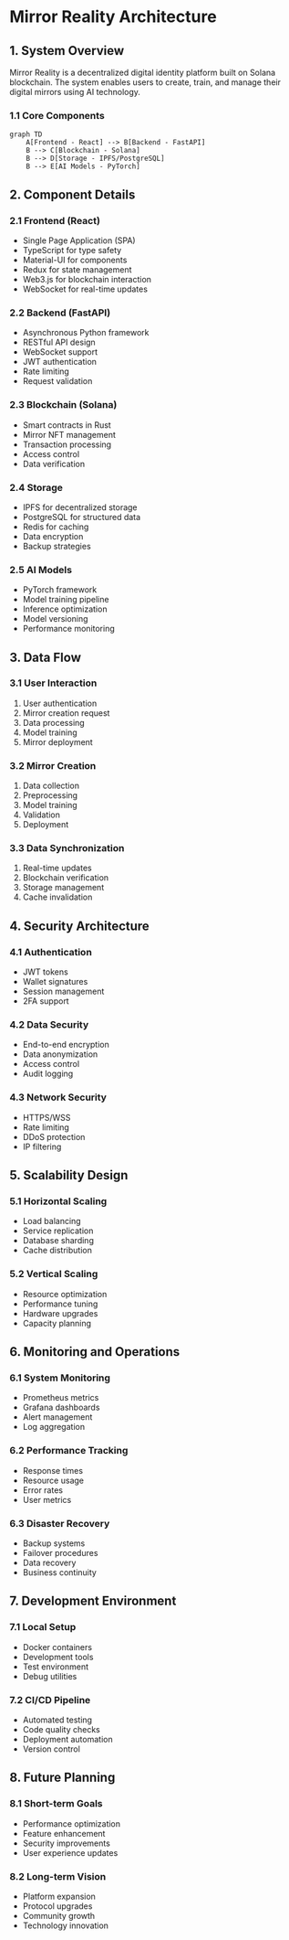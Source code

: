 # Mirror Reality Architecture

## 1. System Overview

Mirror Reality is a decentralized digital identity platform built on Solana blockchain. The system enables users to create, train, and manage their digital mirrors using AI technology.

### 1.1 Core Components

```mermaid
graph TD
    A[Frontend - React] --> B[Backend - FastAPI]
    B --> C[Blockchain - Solana]
    B --> D[Storage - IPFS/PostgreSQL]
    B --> E[AI Models - PyTorch]
```

## 2. Component Details

### 2.1 Frontend (React)
- Single Page Application (SPA)
- TypeScript for type safety
- Material-UI for components
- Redux for state management
- Web3.js for blockchain interaction
- WebSocket for real-time updates

### 2.2 Backend (FastAPI)
- Asynchronous Python framework
- RESTful API design
- WebSocket support
- JWT authentication
- Rate limiting
- Request validation

### 2.3 Blockchain (Solana)
- Smart contracts in Rust
- Mirror NFT management
- Transaction processing
- Access control
- Data verification

### 2.4 Storage
- IPFS for decentralized storage
- PostgreSQL for structured data
- Redis for caching
- Data encryption
- Backup strategies

### 2.5 AI Models
- PyTorch framework
- Model training pipeline
- Inference optimization
- Model versioning
- Performance monitoring

## 3. Data Flow

### 3.1 User Interaction
1. User authentication
2. Mirror creation request
3. Data processing
4. Model training
5. Mirror deployment

### 3.2 Mirror Creation
1. Data collection
2. Preprocessing
3. Model training
4. Validation
5. Deployment

### 3.3 Data Synchronization
1. Real-time updates
2. Blockchain verification
3. Storage management
4. Cache invalidation

## 4. Security Architecture

### 4.1 Authentication
- JWT tokens
- Wallet signatures
- Session management
- 2FA support

### 4.2 Data Security
- End-to-end encryption
- Data anonymization
- Access control
- Audit logging

### 4.3 Network Security
- HTTPS/WSS
- Rate limiting
- DDoS protection
- IP filtering

## 5. Scalability Design

### 5.1 Horizontal Scaling
- Load balancing
- Service replication
- Database sharding
- Cache distribution

### 5.2 Vertical Scaling
- Resource optimization
- Performance tuning
- Hardware upgrades
- Capacity planning

## 6. Monitoring and Operations

### 6.1 System Monitoring
- Prometheus metrics
- Grafana dashboards
- Alert management
- Log aggregation

### 6.2 Performance Tracking
- Response times
- Resource usage
- Error rates
- User metrics

### 6.3 Disaster Recovery
- Backup systems
- Failover procedures
- Data recovery
- Business continuity

## 7. Development Environment

### 7.1 Local Setup
- Docker containers
- Development tools
- Test environment
- Debug utilities

### 7.2 CI/CD Pipeline
- Automated testing
- Code quality checks
- Deployment automation
- Version control

## 8. Future Planning

### 8.1 Short-term Goals
- Performance optimization
- Feature enhancement
- Security improvements
- User experience updates

### 8.2 Long-term Vision
- Platform expansion
- Protocol upgrades
- Community growth
- Technology innovation 